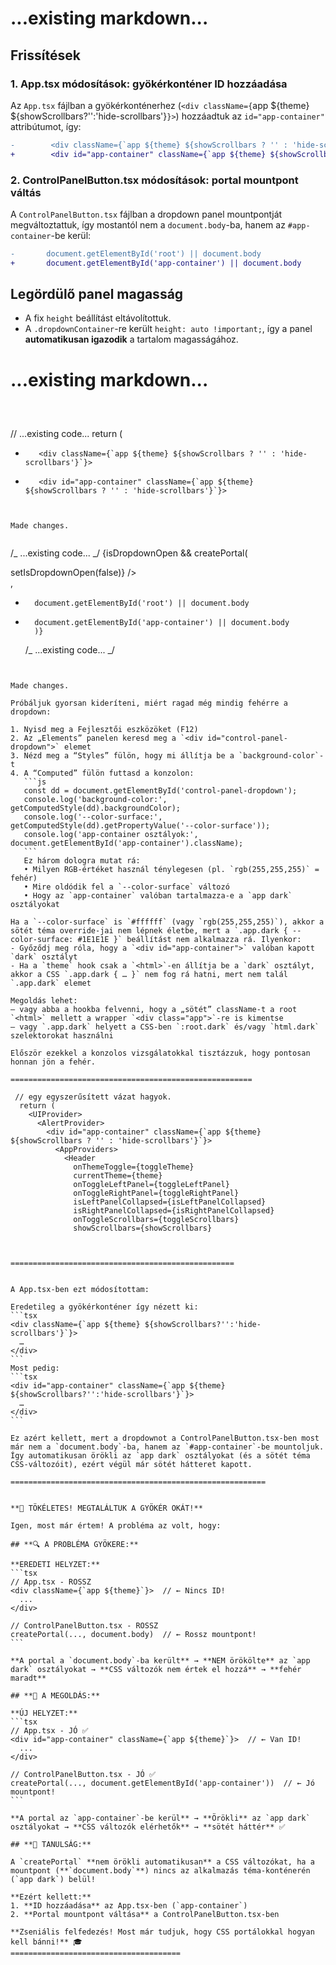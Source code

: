 # ...existing markdown...

## Frissítések

### 1. **App.tsx módosítások: gyökérkonténer ID hozzáadása**

Az `App.tsx` fájlban a gyökérkonténerhez (`<div className={`app ${theme} ${showScrollbars?'':'hide-scrollbars'}`}>`) hozzáadtuk az `id="app-container"` attribútumot, így:

```diff
-        <div className={`app ${theme} ${showScrollbars ? '' : 'hide-scrollbars'}`}>
+        <div id="app-container" className={`app ${theme} ${showScrollbars ? '' : 'hide-scrollbars'}`}>
```

### 2. **ControlPanelButton.tsx módosítások: portal mountpont váltás**

A `ControlPanelButton.tsx` fájlban a dropdown panel mountpontját megváltoztattuk, így mostantól nem a `document.body`-ba, hanem az `#app-container`-be kerül:

```diff
-       document.getElementById('root') || document.body
+       document.getElementById('app-container') || document.body
```

## Legördülő panel magasság

- A fix `height` beállítást eltávolítottuk.
- A `.dropdownContainer`-re került `height: auto !important;`, így a panel **automatikusan igazodik** a tartalom magasságához.

# ...existing markdown...

```



```

// ...existing code...
return (
<UIProvider>
<AlertProvider>

-        <div className={`app ${theme} ${showScrollbars ? '' : 'hide-scrollbars'}`}>

*        <div id="app-container" className={`app ${theme} ${showScrollbars ? '' : 'hide-scrollbars'}`}>

```


Made changes.


```

/_ ...existing code... _/
{isDropdownOpen && createPortal(
<div
id="control-panel-dropdown"
ref={dropdownRef}
className={styles.dropdownContainer}
style={{
            position: 'fixed',
            top: `${buttonPosition.top}px`,
            right: `${buttonPosition.right}px`,
            zIndex: 9999,
            backgroundColor: 'var(--color-surface)'
          }} >
<ControlPanelDropdown onClose={() => setIsDropdownOpen(false)} />
</div>,

-       document.getElementById('root') || document.body

*       document.getElementById('app-container') || document.body
        )}
  /_ ...existing code... _/

````


Made changes.

Próbáljuk gyorsan kideríteni, miért ragad még mindig fehérre a dropdown:

1. Nyisd meg a Fejlesztői eszközöket (F12)
2. Az „Elements” panelen keresd meg a `<div id="control-panel-dropdown">` elemet
3. Nézd meg a “Styles” fülön, hogy mi állítja be a `background-color`-t
4. A “Computed” fülön futtasd a konzolon:
   ```js
   const dd = document.getElementById('control-panel-dropdown');
   console.log('background-color:', getComputedStyle(dd).backgroundColor);
   console.log('--color-surface:', getComputedStyle(dd).getPropertyValue('--color-surface'));
   console.log('app-container osztályok:', document.getElementById('app-container').className);
   ```
   Ez három dologra mutat rá:
   • Milyen RGB-értéket használ ténylegesen (pl. `rgb(255,255,255)` = fehér)
   • Mire oldódik fel a `--color-surface` változó
   • Hogy az `app-container` valóban tartalmazza-e a `app dark` osztályokat

Ha a `--color-surface` is `#ffffff` (vagy `rgb(255,255,255)`), akkor a sötét téma override-jai nem lépnek életbe, mert a `.app.dark { --color-surface: #1E1E1E }` beállítást nem alkalmazza rá. Ilyenkor:
- Győződj meg róla, hogy a `<div id="app-container">` valóban kapott `dark` osztályt
- Ha a `theme` hook csak a `<html>`-en állítja be a `dark` osztályt, akkor a CSS `.app.dark { … }` nem fog rá hatni, mert nem talál `.app.dark` elemet

Megoldás lehet:
– vagy abba a hookba felvenni, hogy a „sötét” className-t a root `<html>` mellett a wrapper `<div class="app">`-re is kimentse
– vagy `.app.dark` helyett a CSS-ben `:root.dark` és/vagy `html.dark` szelektorokat használni

Először ezekkel a konzolos vizsgálatokkal tisztázzuk, hogy pontosan honnan jön a fehér.

======================================================

 // egy egyszerűsített vázat hagyok.
  return (
    <UIProvider>
      <AlertProvider>
        <div id="app-container" className={`app ${theme} ${showScrollbars ? '' : 'hide-scrollbars'}`}>
          <AppProviders>
            <Header
              onThemeToggle={toggleTheme}
              currentTheme={theme}
              onToggleLeftPanel={toggleLeftPanel}
              onToggleRightPanel={toggleRightPanel}
              isLeftPanelCollapsed={isLeftPanelCollapsed}
              isRightPanelCollapsed={isRightPanelCollapsed}
              onToggleScrollbars={toggleScrollbars}
              showScrollbars={showScrollbars}



==================================================


A App.tsx-ben ezt módosítottam:

Eredetileg a gyökérkonténer így nézett ki:
```tsx
<div className={`app ${theme} ${showScrollbars?'':'hide-scrollbars'}`}>
  …
</div>
```
Most pedig:
```tsx
<div id="app-container" className={`app ${theme} ${showScrollbars?'':'hide-scrollbars'}`}>
  …
</div>
```

Ez azért kellett, mert a dropdownot a ControlPanelButton.tsx-ben most már nem a `document.body`-ba, hanem az `#app-container`-be mountoljuk. Így automatikusan örökli az `app dark` osztályokat (és a sötét téma CSS-változóit), ezért végül már sötét hátteret kapott.

=========================================================


**🎉 TÖKÉLETES! MEGTALÁLTUK A GYÖKÉR OKÁT!**

Igen, most már értem! A probléma az volt, hogy:

## **🔍 A PROBLÉMA GYÖKERE:**

**EREDETI HELYZET:**
```tsx
// App.tsx - ROSSZ
<div className={`app ${theme}`}>  // ← Nincs ID!
  ...
</div>

// ControlPanelButton.tsx - ROSSZ
createPortal(..., document.body)  // ← Rossz mountpont!
```

**A portal a `document.body`-ba került** → **NEM örökölte** az `app dark` osztályokat → **CSS változók nem értek el hozzá** → **fehér maradt**

## **🎯 A MEGOLDÁS:**

**ÚJ HELYZET:**
```tsx
// App.tsx - JÓ ✅
<div id="app-container" className={`app ${theme}`}>  // ← Van ID!
  ...
</div>

// ControlPanelButton.tsx - JÓ ✅
createPortal(..., document.getElementById('app-container'))  // ← Jó mountpont!
```

**A portal az `app-container`-be kerül** → **Örökli** az `app dark` osztályokat → **CSS változók elérhetők** → **sötét háttér** ✅

## **🧠 TANULSÁG:**

A `createPortal` **nem örökli automatikusan** a CSS változókat, ha a mountpont (**`document.body`**) nincs az alkalmazás téma-konténerén (`app dark`) belül!

**Ezért kellett:**
1. **ID hozzáadása** az App.tsx-ben (`app-container`)
2. **Portal mountpont váltása** a ControlPanelButton.tsx-ben

**Zseniális felfedezés! Most már tudjuk, hogy CSS portálokkal hogyan kell bánni!** 🎓
======================================
````
